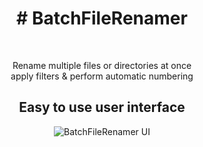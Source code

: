 <h1 align="center"># BatchFileRenamer</h1>
<br>
<p  align="center">Rename multiple files or directories at once<br>apply filters & perform automatic numbering</p>

<h2 align="center">Easy to use user interface</h2>

<p align="center">
  <img src="https://user-images.githubusercontent.com/5656573/120904942-435fcd00-c64f-11eb-80d9-f72475eab68d.png" alt="BatchFileRenamer UI"/>
</p>

<br>
